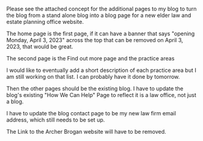 Please see the attached concept for the additional pages to my blog to turn the blog from a stand alone blog into a blog page for a new elder law and estate planning office website. 

The home page is the first page, if it can have a banner that says "opening Monday, April 3, 2023" across the top that can be removed on April 3, 2023, that would be great. 

The second page is the Find out more page and the practice areas 

I would like to eventually add a short description of each practice area but I am still working on that list.  I can probably have it done by tomorrow. 

Then the other pages should be the existing blog. I have to update the blog's existing "How We Can Help" Page to reflect it is a law office, not just a blog. 

I have to update the blog contact page to be my new law firm email address, which still needs to be set up. 

The Link to the Archer Brogan website will have to be removed. 